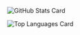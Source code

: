 ![GitHub Stats Card](https://github-readme-stats.vercel.app/api?username=yumauma20&count_private=true&theme=chartreuse-dark)

![Top Languages Card](https://github-readme-stats.vercel.app/api/top-langs/?username=yumauma20&count_private=true&theme=slateorange)

